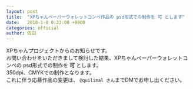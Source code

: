 ```yaml
---
layout: post
title:  "XPちゃんペーパーウォレットコンペ作品の psd形式での制作を 可 とします"
date:   2018-1-8 0:23:00 +0900
categories: official
author: 依田
---  
```

XPちゃんプロジェクトからのお知らせです。  
お問い合わせをいただきまして検討した結果、XPちゃんペーパーウォレットコンペの psd形式での制作を **可** とします。  
350dpi、CMYKでの制作となります。  
これに伴う応募作品の変更は、 `@quilimal さん`までDMでお申し出ください。  
